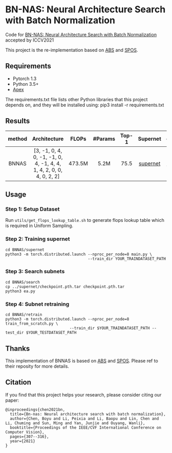 BN-NAS: Neural Architecture Search with Batch Normalization
=========================================
Code for [BN-NAS: Neural Architecture Search with Batch Normalization](https://arxiv.org/abs/2108.07375) accepted by ICCV2021

This project is the re-implementation based on [ABS](https://github.com/megvii-model/AngleNAS) and [SPOS](https://github.com/megvii-model/SinglePathOneShot).

## Requirements
- Pytorch 1.3
- Python 3.5+
- [Apex](https://github.com/NVIDIA/apex)

The requirements.txt file lists other Python libraries that this project depends on, and they will be installed using:
pip3 install -r requirements.txt

## Results
|method|    Architecture         |  FLOPs    |   #Params |   Top-1   | Supernet| ea_log| retrain model|
|:------:|:------------------------:|:---------:|:---------:|:---------:|:---------:|:---------:|:---------:|
|BNNAS|[3, -1, 0, 4, 0, -1, -1, 0, 4, -1, 4, 4, 1, 4, 2, 0, 0, 4, 0, 2, 2]  |   473.5M    |	 5.2M    |     75.5    | [supernet](https://drive.google.com/file/d/1FgDm_FX7x1EK2yR0l6flAevp9YyZCaKB/view?usp=sharing)| [ea_log](https://drive.google.com/file/d/1PCsfX9le8H8RmLaBHApL2tSr6Cxmi_EX/view?usp=sharing)| [retrain model](https://drive.google.com/file/d/1PiSZeXnGMTDm1oWraAkBGgsc0dlujexu/view?usp=sharing) |


## Usage
### Step 1: Setup Dataset
Run `utils/get_flops_lookup_table.sh` to generate flops lookup table which is required in Uniform Sampling.

### Step 2: Training supernet
```
cd BNNAS/supernet
python3 -m torch.distributed.launch --nproc_per_node=8 main.py \
                                    --train_dir YOUR_TRAINDATASET_PATH
```

### Step 3: Search subnets
```
cd BNNAS/search
cp ../supernet/checkpoint.pth.tar checkpoint.pth.tar
python3 ea.py
```

### Step 4: Subnet retraining
```
cd BNNAS/retrain
python3 -m torch.distributed.launch --nproc_per_node=8 train_from_scratch.py \
                            --train_dir $YOUR_TRAINDATASET_PATH --test_dir $YOUR_TESTDATASET_PATH
```

## Thanks
This implementation of BNNAS is based on [ABS](https://github.com/megvii-model/AngleNAS) and [SPOS](https://github.com/megvii-model/SinglePathOneShot). Please ref to their reposity for more details.

## Citation
If you find that this project helps your research, please consider citing our paper:
```
@inproceedings{chen2021bn,
  title={Bn-nas: Neural architecture search with batch normalization},
  author={Chen, Boyu and Li, Peixia and Li, Baopu and Lin, Chen and Li, Chuming and Sun, Ming and Yan, Junjie and Ouyang, Wanli},
  booktitle={Proceedings of the IEEE/CVF International Conference on Computer Vision},
  pages={307--316},
  year={2021}
}
```
